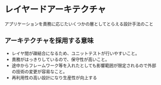 # レイヤードアーキテクチャ
アプリケーションを責務に応じたいくつかの層としてとらえる設計手法のこと

## アーキテクチャを採用する意味
- レイヤ間が疎結合になるため、ユニットテストが行いやすいこと。
- 責務がはっきりしているので、保守性が高いこと。
- 途中からフレームワーク等を入れたとしても影響範囲が限定されるので外部の技術の変更が容易なこと。
- 再利用性の高い設計になり生産性が向上する
